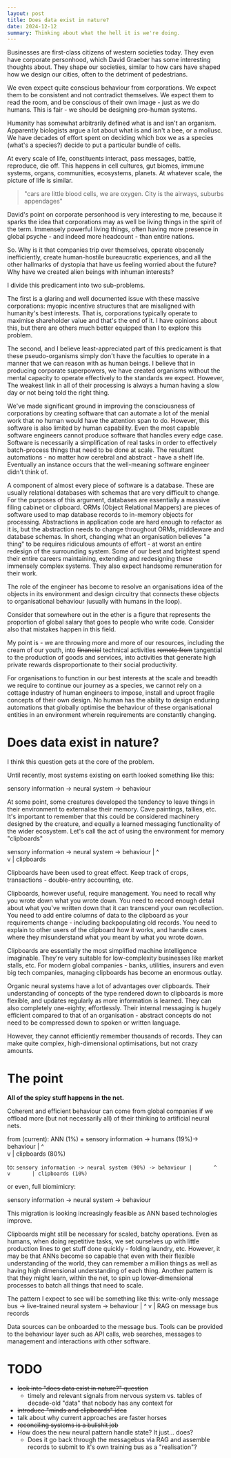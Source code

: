```yaml
---
layout: post
title: Does data exist in nature?
date: 2024-12-12
summary: Thinking about what the hell it is we're doing.
---
```


Businesses are first-class citizens of western societies today. They even have corporate personhood, which David Graeber has some interesting thoughts about. They shape our societies, similar to how cars have shaped how we design our cities, often to the detriment of pedestrians.

We even expect quite conscious behaviour from corporations. We expect them to be consistent and not contradict themselves. We expect them to read the room, and be conscious of their own image - just as we do humans. This is fair - we should be designing pro-human systems.

Humanity has somewhat arbitrarily defined what is and isn't an organism. Apparently biologists argue a lot about what is and isn't a bee, or a mollusc. We have decades of effort spent on deciding which box we as a species (what's a species?) decide to put a particular bundle of cells.

At every scale of life, constituents interact, pass messages, battle, reproduce, die off. This happens in cell cultures, gut biomes, immune systems, organs, communities, ecosystems, planets. At whatever scale, the picture of life is similar.

>"cars are little blood cells, we are oxygen. City is the airways, suburbs appendages"

David's point on corporate personhood is very interesting to me, because it sparks the idea that corporations may as well be living things in the spirit of the term. Immensely powerful living things, often having more presence in global psyche - and indeed more headcount - than entire nations.

So. Why is it that companies trip over themselves, operate obscenely inefficiently, create human-hostile bureaucratic experiences, and all the other hallmarks of dystopia that have us feeling worried about the future? Why have we created alien beings with inhuman interests?

I divide this predicament into two sub-problems. 

The first is a glaring and well documented issue with these massive corporations: myopic incentive structures that are misaligned with humanity's best interests. That is, corporations typically operate to maximise shareholder value and that's the end of it. I have opinions about this, but there are others much better equipped than I to explore this problem.
<!-- 
However, even industries with heavy regulation and incentive structures operate with inefficiencies that mean they concede incentive payments. Conversely, the most villainous corporations could stand to gain more if they could stop tripping over themselves. -->

The second, and I believe least-appreciated part of this predicament is that these pseudo-organisms simply don't have the faculties to operate in a manner that we can reason with as human beings. I believe that in producing corporate superpowers, we have created organisms without the mental capacity to operate effectively to the standards we expect. However, The weakest link in all of their processing is always a human having a slow day or not being told the right thing.

We've made significant ground in improving the consciousness of corporations by creating software that can automate a lot of the menial work that no human would have the attention span to do. However, this software is also limited by human capability. Even the most capable software engineers cannot produce software that handles every edge case. Software is necessarily a simplification of real tasks in order to effectively batch-process things that need to be done at scale. The resultant automations - no matter how cerebral and abstract - have a shelf life. Eventually an instance occurs that the well-meaning software engineer didn't think of.

A component of almost every piece of software is a database. These are usually relational databases with schemas that are very difficult to change. For the purposes of this argument, databases are essentially a massive filing cabinet or clipboard. ORMs (Object Relational Mappers) are pieces of software used to map database records to in-memory objects for processing. Abstractions in application code are hard enough to refactor as it is, but the abstraction needs to change throughout ORMs, middleware and database schemas. In short, changing what an organisation believes "a thing" to be requires ridiculous amounts of effort - at worst an entire redesign of the surrounding system. Some of our best and brightest spend their entire careers maintaining, extending and redesigning these immensely complex systems. They also expect handsome remuneration for their work.

The role of the engineer has become to resolve an organisations idea of the objects in its environment and design circuitry that connects these objects to organisational behaviour (usually with humans in the loop).

Consider that somewhere out in the ether is a figure that represents the proportion of global salary that goes to people who write code. Consider also that mistakes happen in this field.

My point is - we are throwing more and more of our resources, including the cream of our youth, into ~~financial~~ technical activities ~~remote from~~ tangential to the production of goods and services, into activities that generate high private rewards disproportionate to their social productivity.

For organisations to function in our best interests at the scale and breadth we require to continue our journey as a species, we cannot rely on a cottage industry of human engineers to impose, install and uproot fragile concepts of their own design. No human has the ability to design enduring automations that globally optimise the behaviour of these organisational entities in an environment wherein requirements are constantly changing.

# Does data exist in nature?
I think this question gets at the core of the problem.

Until recently, most systems existing on earth looked something like this:

sensory information -> neural system -> behaviour

At some point, some creatures developed the tendency to leave things in their environment to externalise their memory. Cave paintings, tallies, etc. It's important to remember that this could be considered machinery designed by the creature, and equally a learned messaging functionality of the wider ecosystem. Let's call the act of using the environment for memory "clipboards"

sensory information -> neural system -> behaviour
                        |       ^   
                        v       |
                        clipboards

Clipboards have been used to great effect. Keep track of crops, transactions - double-entry accounting, etc. 

<!-- The most impactful culmination of this was probably the invention of the printing press, which has allowed humans to compress and share learned experience such that the ceiling of knowledge we can reach in our lifetimes has been signficantly lifted. -->

Clipboards, however useful, require management. You need to recall why you wrote down what you wrote down. You need to record enough detail about what you've written down that it can transcend your own recollection. You need to add entire columns of data to the clipboard as your requirements change - including backpopulating old records. You need to explain to other users of the clipboard how it works, and handle cases where they misunderstand what you meant by what you wrote down.

Clipboards are essentially the most simplified machine intelligence imaginable. They're very suitable for low-complexity businesses like market stalls, etc. For modern global companies - banks, utilities, insurers and even big tech companies, managing clipboards has become an enormous outlay.

Organic neural systems have a lot of advantages over clipboards. Their understanding of concepts of the type rendered down to clipboards is more flexible, and updates regularly as more information is learned. They can also completely one-eighty; effortlessly. Their internal messaging is hugely efficient compared to that of an organisation - abstract concepts do not need to be compressed down to spoken or written language.

However, they cannot efficiently remember thousands of records. They can make quite complex, high-dimensional optimisations, but not crazy amounts. 

# The point

**All of the spicy stuff happens in the net.**

Coherent and efficient behaviour can come from global companies if we offload more (but not necessarily all) of their thinking to artificial neural nets. 

from (current):
                        ANN (1%) +
sensory information ->  humans (19%)-> behaviour
                        |       ^   
                        v       |
                        clipboards (80%)

to:
`
sensory information -> neural system (90%) -> behaviour
                        |       ^   
                        v       |
                        clipboards (10%)
`

or even, full biomimicry:

sensory information -> neural system -> behaviour

This migration is looking increasingly feasible as ANN based technologies improve.

<!-- However, I'm concerned that a lot of technologists are getting the wrong idea. **We will not approach this state by plugging foundation models into legacy, clipboard-type systems.**. We need to replace large chunks of organisations with self regulating neural systems. This will mean eliminating a lot of our jobs. This is a good thing. You do not want a job where you have to reconcile records in two separate source systems. -->

Clipboards might still be necessary for scaled, batchy operations. Even as humans, when doing repetitive tasks, we set ourselves up with little production lines to get stuff done quickly - folding laundry, etc. However, it may be that ANNs become so capable that even with their flexible understanding of the world, they can remember a million things as well as having high dimensional understanding of each thing. Another pattern is that they might learn, within the net, to spin up lower-dimensional processes to batch all things that need to scale.

The pattern I expect to see will be something like this:
write-only message bus -> live-trained neural system -> behaviour
                            |                   ^
                            v                   |
                            RAG on message bus records

Data sources can be onboarded to the message bus. Tools can be provided to the behaviour layer such as API calls, web searches, messages to management and interactions with other software.

# TODO
- ~~look into "does data exist in nature?" question~~
    - timely and relevant signals from nervous system vs. tables of decade-old "data" that nobody has any context for
- ~~introduce "minds and clipboards" idea~~
- talk about why current approaches are faster horses
- ~~reconciling systems is a bullshit job~~
- How does the new neural pattern handle state? It just... does?
    - Does it go back through the messagebus via RAG and assemble records to submit to it's own training bus as a "realisation"?

